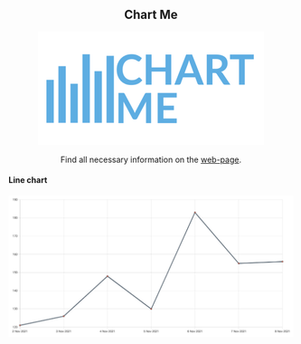 <h2 align="center">Chart Me</h2>
<div align="center">
  <a href="https://jayedrafiprojects.github.io/chart-me/"><img src="web/images/logo.png"></a>
  <p>Find all necessary information on the <a href="https://jayedrafiprojects.github.io/chart-me/">web-page</a>.</p>
</div>
<h4>Line chart</h4>
<img src="https://github.com/JayedRafiProjects/chart-me/blob/main/web/images/new_covid_1week_mb.png">
